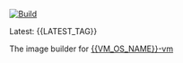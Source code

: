 

[![Build](https://github.com/vmactions/{{VM_OS_NAME}}-builder/actions/workflows/build.yml/badge.svg)](https://github.com/vmactions/{{VM_OS_NAME}}-builder/actions/workflows/build.yml)

Latest: {{LATEST_TAG}}


The image builder for [{{VM_OS_NAME}}-vm](https://github.com/vmactions/{{VM_OS_NAME}}-vm)


